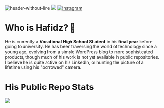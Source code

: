 ![header-without-line](https://github.com/user-attachments/assets/1239e832-4882-4014-b552-d6ea3badca4a)
[![](https://visitcount.itsvg.in/api?id=hafidzmrizky&icon=0&color=0)](https://visitcount.itsvg.in)
[![Instagram](https://img.shields.io/badge/Instagram-%23E4405F.svg?logo=Instagram&logoColor=white)](https://instagram.com/hafidzmrizky) 
# **Who is Hafidz?** 🤫
He is currently a **Vocational High School Student** in his **final year** before going to university. He has been traversing the world of technology since a young age, evolving from a simple WordPress blog to more sophisticated products, though much of his work is not yet available in public repositories. I believe he is quite active on his LinkedIn, or hunting the picture of a lifetime using his "borrowed" camera. 

# **His Public Repo Stats**
![](https://github-readme-stats.vercel.app/api/top-langs/?username=hafidzmrizky&theme=dark&hide_border=false&include_all_commits=true&count_private=false&layout=compact)


<!--
**hafidzmrizky/hafidzmrizky** is a ✨ _special_ ✨ repository because its `README.md` (this file) appears on your GitHub profile.

# 📊 GitHub Stats:
![](https://github-readme-stats.vercel.app/api?username=hafidzmrizky&theme=dark&hide_border=false&include_all_commits=false&count_private=false)<br/>
![](https://github-readme-streak-stats.herokuapp.com/?user=hafidzmrizky&theme=dark&hide_border=false)<br/>

### 🔝 Top Contributed Repo
![](https://github-contributor-stats.vercel.app/api?username=hafidzmrizky&limit=5&theme=dark&combine_all_yearly_contributions=true)


Here are some ideas to get you started:

- 🔭 I’m currently working on ...
- 🌱 I’m currently learning ...
- 👯 I’m looking to collaborate on ...
- 🤔 I’m looking for help with ...
- 💬 Ask me about ...
- 📫 How to reach me: ...
- 😄 Pronouns: ...
- ⚡ Fun fact: ...
-->
